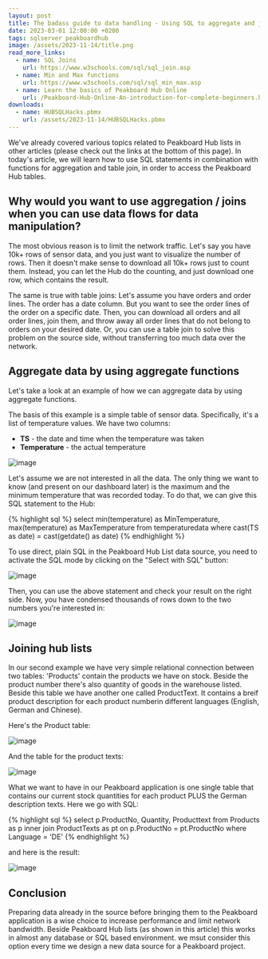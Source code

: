 ```yaml
---
layout: post
title: The badass guide to data handling - Using SQL to aggregate and join Peakboard Hub List data
date: 2023-03-01 12:00:00 +0200
tags: sqlserver peakboardhub
image: /assets/2023-11-14/title.png
read_more_links:
  - name: SQL Joins
    url: https://www.w3schools.com/sql/sql_join.asp
  - name: Min and Max functions
    url: https://www.w3schools.com/sql/sql_min_max.asp
  - name: Learn the basics of Peakboard Hub Online
    url: /Peakboard-Hub-Online-An-introduction-for-complete-beginners.html
downloads:
  - name: HUBSQLHacks.pbmx
    url: /assets/2023-11-14/HUBSQLHacks.pbmx
---
```


We've already covered various topics related to Peakboard Hub lists in other articles (please check out the links at the bottom of this page). In today's article, we will learn how to use SQL statements in combination with functions for aggregation and table join, in order to access the Peakboard Hub tables.

## Why would you want to use aggregation / joins when you can use data flows for data manipulation? 

The most obvious reason is to limit the network traffic. Let's say you have 10k+ rows of sensor data, and you just want to visualize the number of rows. Then it doesn't make sense to download all 10k+ rows just to count them. Instead, you can let the Hub do the counting, and just download one row, which contains the result.

The same is true with table joins: Let's assume you have orders and order lines. The order has a date column. But you want to see the order lines of the order on a specific date. Then, you can download all orders and all order lines, join them, and throw away all order lines that do not belong to orders on your desired date. Or, you can use a table join to solve this problem on the source side, without transferring too much data over the network. 

## Aggregate data by using aggregate functions

Let's take a look at an example of how we can aggregate data by using aggregate functions.

The basis of this example is a simple table of sensor data. Specifically, it's a list of temperature values. We have two columns:

* **TS** - the date and time when the temperature was taken
* **Temperature** - the actual temperature

![image](/assets/2023-11-14/010.png)

Let's assume we are not interested in all the data. The only thing we want to know (and present on our dashboard later) is the maximum and the minimum temperature that was recorded today. To do that, we can give this SQL statement to the Hub:

{% highlight sql %}
select 
min(temperature) as MinTemperature, 
max(temperature) as MaxTemperature
from temperaturedata
where cast(TS as date) = cast(getdate() as date)
{% endhighlight %}

To use direct, plain SQL in the Peakboard Hub List data source, you need to activate the SQL mode by clicking on the "Select with SQL" button:

![image](/assets/2023-11-14/020.png)

Then, you can use the above statement and check your result on the right side. Now, you have condensed thousands of rows down to the two numbers you're interested in:

![image](/assets/2023-11-14/030.png)

## Joining hub lists

In our second example we have very simple relational connection between two tables: 'Products' contain the products we have on stock. Beside the product number there's also quantity of goods in the warehouse listed. Beside this table we have another one called ProductText. It contains a breif product description for each product numberin different languages (English, German and Chinese).

Here's the Product table:

![image](/assets/2023-11-14/040.png)

And the table for the product texts:

![image](/assets/2023-11-14/050.png)

What we want to have in our Peakboard application is one single table that contains our current stock quantities for each product PLUS the German description texts. Here we go with SQL:

{% highlight sql %}
select p.ProductNo, Quantity, Producttext
from
Products as p inner join ProductTexts as pt
on p.ProductNo = pt.ProductNo
where Language = 'DE'
{% endhighlight %}

and here is the result:

![image](/assets/2023-11-14/060.png)

## Conclusion

Preparing data already in the source before bringing them to the Peakboard application is a wise choice to increase performance and limit network bandwidth. Beside Peakboard Hub lists (as shown in this article) this works in almost any database or SQL based environment. we msut consider this option every time we design a new data source for a Peakboard project.

